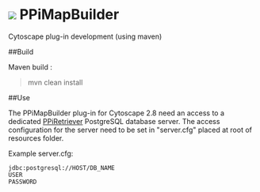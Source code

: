 ![](https://fr.gravatar.com/userimage/46678059/7c7f65f2ea5b01dfc46adac45048df6b.jpg?size=40) PPiMapBuilder
=============

Cytoscape plug-in development (using maven)

##Build

Maven build :
> mvn clean install

##Use

The PPiMapBuilder plug-in for Cytoscape 2.8 need an access to a dedicated [PPiRetriever](https://github.com/PPiMapBuilder/PPiRetriever) PostgreSQL database server.
The access configuration for the server need to be set in "server.cfg" placed at root of resources folder.

Example server.cfg:
```
jdbc:postgresql://HOST/DB_NAME
USER
PASSWORD
```
